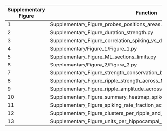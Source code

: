 | Supplementary Figure | Function |  
|--------|----------|
|   1     |     Supplementary_Figure_probes_positions_areas.py     |  
|    2    |       Supplementary_Figure_duration_strength.py   |  
|     3   |      Supplementary_Figure_correlation_spiking_vs_duration_or_strength.py    |  
|   4   |       Supplementary/Figure_1/Figure_1.py   |  
|    5   |     Supplementary_Figure_ML_sections_limits.py     |  
|     6   |     Supplementary/Figure_2/Figure_2.py     |  
|   7     |     Supplementary_Figure_strength_conservation_by_ripple_strength.py     |  
|   8   |       Supplementary_Figure_ripple_strength_across_ML.py   |  
|     9   |       Supplementary_Figure_ripple_amplitude_across_ML.py   |  
|   10     |       Supplementary_Figure_summary_heatmap_spike_differences_exc_inh.py   |  
|    11    |     Supplementary_Figure_spiking_rate_fraction_active_by_seed.py     |  
|     12   |      Supplementary_Figure_clusters_per_ripple_and_spiking_rate_early_late_exc_inh.py    |  
|     13   |      Supplementary_Figure_units_per_hippocampal_section.py    |  
